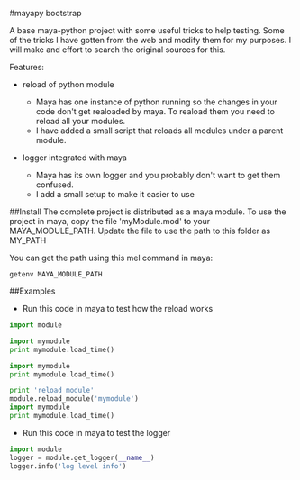 #mayapy bootstrap


A base maya-python project with some useful tricks to help testing.
Some of the tricks I have gotten from the web and modify them for my purposes.
I will make and effort to search the original sources for this.

Features:
- reload of python module
  - Maya has one instance of python running so the changes in your code don't get realoaded by maya. To reaload them you need to reload all your modules. 
  - I have added a small script that reloads all modules under a parent module. 

- logger integrated with maya
  - Maya has its own logger and you probably don't want to get them confused. 
  - I add a small setup to make it easier to use
  

##Install
The complete project is distributed as a maya module. To use the
project in maya,  copy the file 'myModule.mod' to
your MAYA_MODULE_PATH. Update the file to use the path to this
folder as MY_PATH

You can get the path using this mel command in maya:
```
getenv MAYA_MODULE_PATH
```

##Examples
* Run this code in maya to test how the reload works

``` python
import module

import mymodule
print mymodule.load_time()

import mymodule
print mymodule.load_time()

print 'reload module'
module.reload_module('mymodule')
import mymodule
print mymodule.load_time()
```

*  Run this code in maya to test the logger
``` python
import module
logger = module.get_logger(__name__)
logger.info('log level info')
```

